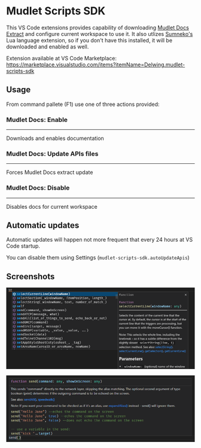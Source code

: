 # Mudlet Scripts SDK

This VS Code extensions provides capability of downloading [Mudlet Docs Extract](https://github.com/Delwing/mudlet-docs) and configure current workspace to use it.
It also utlizes [Sumneko's](https://github.com/sumneko/vscode-lua) Lua language extension, so if you don't have this installed, it will be downloaded and enabled as well.

Extension available at VS Code Marketplace:
https://marketplace.visualstudio.com/items?itemName=Delwing.mudlet-scripts-sdk

## Usage

From command pallete (F1) use one of three actions provided:
 
### Mudlet Docs: Enable
---
Downloads and enables documentation

### Mudlet Docs: Update APIs files
---
Forces Mudlet Docs extract update

### Mudlet Docs: Disable
---
Disables docs for current workspace

## Automatic updates
Automatic updates will happen not more frequent that every 24 hours at VS Code startup.

You can disable them using Settings (`mudlet-scripts-sdk.autoUpdateApis`)

## Screenshots

![](https://raw.githubusercontent.com/Delwing/mudlet-docs/media/screenshot1.png)

![](https://raw.githubusercontent.com/Delwing/mudlet-docs/media/screenshot2.png)
